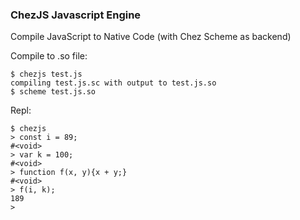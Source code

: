 ### ChezJS Javascript Engine

Compile JavaScript to Native Code (with Chez Scheme as backend)

Compile to .so file:

```
$ chezjs test.js
compiling test.js.sc with output to test.js.so
$ scheme test.js.so
```

Repl:

```
$ chezjs
> const i = 89;
#<void>
> var k = 100;
#<void>
> function f(x, y){x + y;}
#<void>
> f(i, k);
189
> 
```
